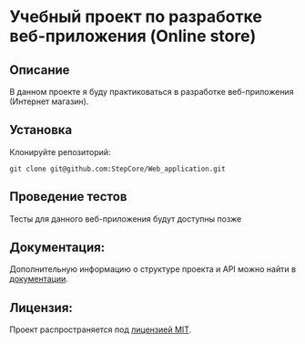 # Учебный проект по разработке веб-приложения (Online store)
## Описание
В данном проекте я буду практиковаться в разработке веб-приложения (Интернет магазин).

## Установка
Клонируйте репозиторий:
```
git clone git@github.com:StepCore/Web_application.git
```

## Проведение тестов
Тесты для данного веб-приложения будут доступны позже

## Документация:

Дополнительную информацию о структуре проекта и API можно найти в [документации](/README.md).

## Лицензия:

Проект распространяется под [лицензией MIT](LICENSE).